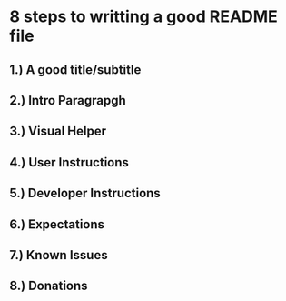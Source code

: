 # 8 steps to writting a good README file

## 1.) A good title/subtitle
## 2.) Intro Paragrapgh
## 3.) Visual Helper
## 4.) User Instructions
## 5.) Developer Instructions
## 6.) Expectations
## 7.) Known Issues
## 8.) Donations
